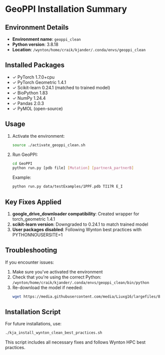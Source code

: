 # GeoPPI Installation Summary

## Environment Details
- **Environment name**: `geoppi_clean`
- **Python version**: 3.8.18
- **Location**: `/wynton/home/craik/kjander/.conda/envs/geoppi_clean`

## Installed Packages
- ✓ PyTorch 1.7.0+cpu
- ✓ PyTorch Geometric 1.4.1
- ✓ Scikit-learn 0.24.1 (matched to trained model)
- ✓ BioPython 1.83
- ✓ NumPy 1.24.4
- ✓ Pandas 2.0.3
- ✓ PyMOL (open-source)

## Usage
1. Activate the environment:
   ```bash
   source ./activate_geoppi_clean.sh
   ```

2. Run GeoPPI:
   ```bash
   cd GeoPPI
   python run.py [pdb file] [Mutation] [partnerA_partnerB]
   ```

   Example:
   ```bash
   python run.py data/testExamples/1PPF.pdb TI17R E_I
   ```

## Key Fixes Applied
1. **google_drive_downloader compatibility**: Created wrapper for torch_geometric 1.4.1
2. **scikit-learn version**: Downgraded to 0.24.1 to match trained model
3. **User packages disabled**: Following Wynton best practices with PYTHONNOUSERSITE=1

## Troubleshooting
If you encounter issues:
1. Make sure you've activated the environment
2. Check that you're using the correct Python: `/wynton/home/craik/kjander/.conda/envs/geoppi_clean/bin/python`
3. Re-download the model if needed:
   ```bash
   wget https://media.githubusercontent.com/media/Liuxg16/largefiles/8167d5c365c92d08a81dffceff364f72d765805c/gbt-s4169.pkl -P trainedmodels/
   ```

## Installation Script
For future installations, use:
```bash
./kja_install_wynton_clean_best_practices.sh
```

This script includes all necessary fixes and follows Wynton HPC best practices. 